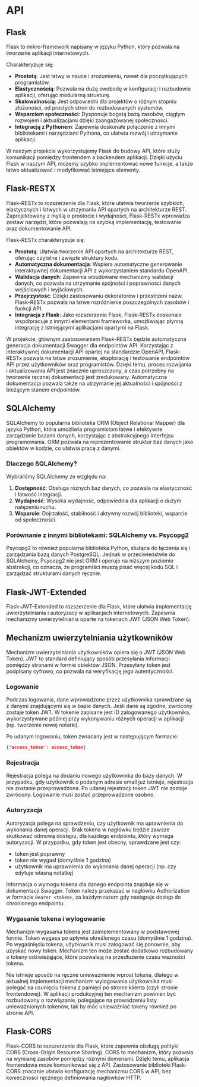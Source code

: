 # API

## Flask

Flask to mikro-framework napisany w języku Python, który pozwala na tworzenie aplikacji internetowych.

Charakteryzuje się:

- **Prostotą**: Jest łatwy w nauce i zrozumieniu, nawet dla początkujących programistów.
- **Elastycznością**: Pozwala na dużą swobodę w konfiguracji i rozbudowie aplikacji, oferując modularną strukturę.
- **Skalowalnością**: Jest odpowiedni dla projektów o różnym stopniu złożoności, od prostych stron do rozbudowanych systemów.
- **Wsparciem społeczności**: Dysponuje bogatą bazą zasobów, ciągłym rozwojem i aktualizacjami dzięki zaangażowanej społeczności.
- **Integracją z Pythonem**: Zapewnia doskonałe połączenie z innymi bibliotekami i narzędziami Pythona, co ułatwia rozwój i utrzymanie aplikacji.

W naszym projekcie wykorzystujemy Flask do budowy API, które służy komunikacji pomiędzy frontendem a backendem aplikacji. Dzięki użyciu Flask w naszym API, możemy szybko implementować nowe funkcje, a także łatwo aktualizować i modyfikować istniejące elementy.

## Flask-RESTX

Flask-RESTx to rozszerzenie dla Flask, które ułatwia tworzenie szybkich, elastycznych i łatwych w utrzymaniu API opartych na architekturze REST. Zaprojektowany z myślą o prostocie i wydajności, Flask-RESTx wprowadza zestaw narzędzi, które pozwalają na szybką implementację, testowanie oraz dokumentowanie API.

Flask-RESTx charakteryzuje się:

- **Prostotą**: Ułatwia tworzenie API opartych na architekturze REST, oferując czytelne i zwięzłe struktury kodu.
- **Automatyczna dokumentacja**: Wspiera automatyczne generowanie interaktywnej dokumentacji API z wykorzystaniem standardu OpenAPI.
- **Walidacja danych**: Zapewnia wbudowane mechanizmy walidacji danych, co pozwala na utrzymanie spójności i poprawności danych wejściowych i wyjściowych.
- **Przejrzystość**: Dzięki zastosowaniu dekoratorów i przestrzeni nazw, Flask-RESTx pozwala na łatwe rozróżnienie poszczególnych zasobów i funkcji API.
- **Integracja z Flask**: Jako rozszerzenie Flask, Flask-RESTx doskonale współpracuje z innymi elementami frameworka, umożliwiając płynną integrację z istniejącymi aplikacjami opartymi na Flask.

W projekcie, głównym zastosowaniem Flask-RESTx będzie automatyczna generacja dokumentacji Swagger dla endpointów API. Korzystając z interaktywnej dokumentacji API opartej na standardzie OpenAPI, Flask-RESTx pozwala na łatwe zrozumienie, eksplorację i testowanie endpointów API przez użytkowników oraz programistów. Dzięki temu, proces rozwijania i aktualizowania API jest znacznie uproszczony, a czas potrzebny na tworzenie ręcznej dokumentacji jest zredukowany. Automatyczna dokumentacja pozwala także na utrzymanie jej aktualności i spójności z bieżącym stanem endpointów.

## SQLAlchemy

SQLAlchemy to popularna biblioteka ORM (Object Relational Mapper) dla języka Python, która umożliwia programistom łatwe i efektywne zarządzanie bazami danych, korzystając z abstrakcyjnego interfejsu programowania. ORM pozwala na reprezentowanie struktur baz danych jako obiektów w kodzie, co ułatwia pracę z danymi.

### Dlaczego SQLAlchemy?

Wybraliśmy SQLAlchemy ze względu na:

1. **Dostępność**: Obsługa różnych baz danych, co pozwala na elastyczność i łatwość integracji.
2. **Wydajność**: Wysoka wydajność, odpowiednia dla aplikacji o dużym natężeniu ruchu.
3. **Wsparcie**: Dojrzałość, stabilność i aktywny rozwój biblioteki, wsparcie od społeczności.

### Porównanie z innymi bibliotekami: SQLAlchemy vs. Psycopg2

Psycopg2 to również popularna biblioteka Python, służąca do łączenia się i zarządzania bazą danych PostgreSQL. Jednak w przeciwieństwie do SQLAlchemy, Psycopg2 nie jest ORM i operuje na niższym poziomie abstrakcji, co oznacza, że programiści muszą pisać więcej kodu SQL i zarządzać strukturami danych ręcznie.

## Flask-JWT-Extended

Flask-JWT-Extended to rozszerzenie dla Flask, które ułatwia implementację uwierzytelniania i autoryzacji w aplikacjach internetowych. Zapewnia mechanizmy uwierzytelniania oparte na tokenach JWT (JSON Web Token).

## Mechanizm uwierzytelniania użytkowników

Mechanizm uwierzytelniania użytkowników opiera się o JWT (JSON Web Token). JWT to standard definiujący sposób przesyłania informacji
pomiędzy stronami w formie obiektów JSON. Przesyłany token jest podpisany cyfrowo, co pozwala na weryfikację jego autentyczności.

### Logowanie

Podczas logowania, dane wprowadzone przez użytkownika sprawdzane są z danymi znajdującymi się w bazie danych. Jeśli dane są zgodne,
zwrócony zostaje token JWT. W tokenie zapisane jest ID zalogowanego użytkownika, wykorzystywane później przy wykonywaniu różnych operacji w aplikacji (np. tworzenie nowej notatki).

Po udanym logowaniu, token zwracany jest w następującym formacie:

```json
{'access_token': access_token}
```

### Rejestracja

Rejestracja polega na dodaniu nowego użytkownika do bazy danych. W przypadku, gdy użytkownik o podanym adresie email już istnieje, rejestracja nie zostanie przeprowadzona. Po udanej rejestracji token JWT nie zostaje zwrócony. Logowanie musi zostać przeprowadzone osobno.

### Autoryzacja

Autoryzacja polega na sprawdzeniu, czy użytkownik ma uprawnienia do wykonania danej operacji. Brak tokena w nagłówku będzie
zawsze skutkować odmową dostępu, dla każdego endpointu, który wymaga autoryzacji. W przypadku, gdy token jest obecny, sprawdzane jest czy:

- token jest poprawny
- token nie wygasł (domyślnie 1 godzina)
- użytkownik ma uprawnienia do wykonania danej operacji (np. czy edytuje własną notatkę)

Informacja o wymogu tokena dla danego endpointa znajduje się w dokumentacji Swagger. Token należy przekazać w nagłówku Authorization w formacie `Bearer <token>`, za każdym razem
gdy następuje dostęp do chronionego endpointu.

### Wygasanie tokena i wylogowanie

Mechanizm wygasania tokena jest zaimplementowany w podstawowej formie. Token wygasa po upływie określonego czasu (domyślnie 1 godzina). Po wygaśnięciu tokena, użytkownik musi zalogować się ponownie, aby uzyskać nowy token. Mechanizm ten może
zostać dodatkowo rozbudowany o tokeny odświeżąjące, które pozwalają na przedłużenie czasu ważności tokena.

Nie istnieje sposób na ręczne unieważnienie wprost tokena, dlatego w aktualnej implementacji mechanizm wylogowania
użytkownika musi polegać na usunięciu tokena z pamięci po stronie klienta (czyli stronie frontendowej). W aplikacji produkcyjnej ten mechanizm powinien być
rozbudowany o rozwiązanie, polegające na prowadzeniu listy unieważnionych tokenów, tak by móc unieważniać tokeny również po stronie API.

## Flask-CORS

Flask-CORS to rozszerzenie dla Flask, które zapewnia obsługę polityki CORS (Cross-Origin Resource Sharing). CORS to mechanizm, który pozwala na wymianę zasobów pomiędzy różnymi domenami. Dzięki temu, aplikacja frontendowa może komunikować się z API. Zastosowanie biblioteki Flask-CORS znacznie ułatwia konfigurację mechanizmu CORS w API, bez konieczności ręcznego definiowania nagłówków HTTP.

